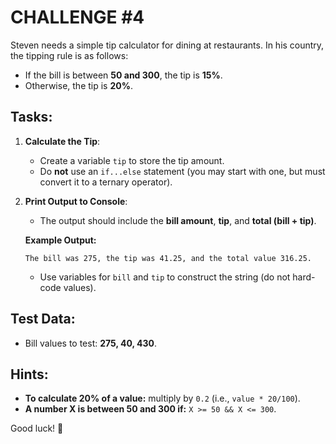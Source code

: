 # CHALLENGE #4

Steven needs a simple tip calculator for dining at restaurants. In his country, the tipping rule is as follows:

- If the bill is between **50 and 300**, the tip is **15%**.
- Otherwise, the tip is **20%**.

## Tasks:

1. **Calculate the Tip**:

   - Create a variable `tip` to store the tip amount.
   - Do **not** use an `if...else` statement (you may start with one, but must convert it to a ternary operator).

2. **Print Output to Console**:

   - The output should include the **bill amount**, **tip**, and **total (bill + tip)**.

   **Example Output:**

   ```
   The bill was 275, the tip was 41.25, and the total value 316.25.
   ```

   - Use variables for `bill` and `tip` to construct the string (do not hard-code values).

## Test Data:

- Bill values to test: **275, 40, 430**.

## Hints:

- **To calculate 20% of a value:** multiply by `0.2` (i.e., `value * 20/100`).
- **A number X is between 50 and 300 if:** `X >= 50 && X <= 300`.

Good luck! 🚀
